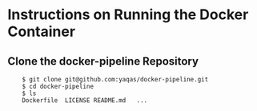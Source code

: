 # Instructions on Running the Docker Container

## Clone the docker-pipeline Repository
		$ git clone git@github.com:yaqas/docker-pipeline.git
		$ cd docker-pipeline
		$ ls
		Dockerfile	LICENSE	README.md 	...
